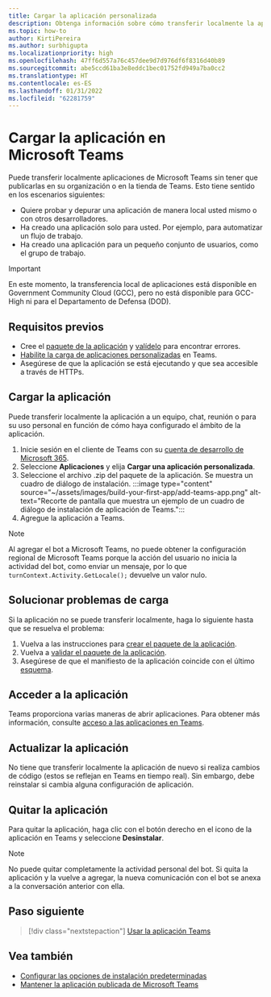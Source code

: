 ```yaml
---
title: Cargar la aplicación personalizada
description: Obtenga información sobre cómo transferir localmente la aplicación en Microsoft Teams. La transferencia local es común al probar y depurar una aplicación durante el desarrollo.
ms.topic: how-to
author: KirtiPereira
ms.author: surbhigupta
ms.localizationpriority: high
ms.openlocfilehash: 47ff6d557a76c457dee9d7d976df6f8316d40b89
ms.sourcegitcommit: abe5ccd61ba3e8eddc1bec01752fd949a7ba0cc2
ms.translationtype: HT
ms.contentlocale: es-ES
ms.lasthandoff: 01/31/2022
ms.locfileid: "62281759"
---
```

# <a name="upload-your-app-in-microsoft-teams"></a>Cargar la aplicación en Microsoft Teams

Puede transferir localmente aplicaciones de Microsoft Teams sin tener que publicarlas en su organización o en la tienda de Teams. Esto tiene sentido en los escenarios siguientes:

* Quiere probar y depurar una aplicación de manera local usted mismo o con otros desarrolladores.
* Ha creado una aplicación solo para usted. Por ejemplo, para automatizar un flujo de trabajo.
* Ha creado una aplicación para un pequeño conjunto de usuarios, como el grupo de trabajo.

> [!IMPORTANT]
> En este momento, la transferencia local de aplicaciones está disponible en Government Community Cloud (GCC), pero no está disponible para GCC-High ni para el Departamento de Defensa (DOD).

## <a name="prerequisites"></a>Requisitos previos

* Cree el [paquete de la aplicación](~/concepts/build-and-test/apps-package.md) y [valídelo](https://dev.teams.microsoft.com/appvalidation.html) para encontrar errores.
* [Habilite la carga de aplicaciones personalizadas](~/concepts/build-and-test/prepare-your-o365-tenant.md#enable-custom-teams-apps-and-turn-on-custom-app-uploading) en Teams.
* Asegúrese de que la aplicación se está ejecutando y que sea accesible a través de HTTPs.

## <a name="upload-your-app"></a>Cargar la aplicación

Puede transferir localmente la aplicación a un equipo, chat, reunión o para su uso personal en función de cómo haya configurado el ámbito de la aplicación.

1. Inicie sesión en el cliente de Teams con su [cuenta de desarrollo de Microsoft 365](~/build-your-first-app/build-and-run.md#prerequisites).
1. Seleccione **Aplicaciones** y elija **Cargar una aplicación personalizada**.
1. Seleccione el archivo .zip del paquete de la aplicación. Se muestra un cuadro de diálogo de instalación.
:::image type="content" source="~/assets/images/build-your-first-app/add-teams-app.png" alt-text="Recorte de pantalla que muestra un ejemplo de un cuadro de diálogo de instalación de aplicación de Teams.":::
1. Agregue la aplicación a Teams.

> [!NOTE]
> Al agregar el bot a Microsoft Teams, no puede obtener la configuración regional de Microsoft Teams porque la acción del usuario no inicia la actividad del bot, como enviar un mensaje, por lo que `turnContext.Activity.GetLocale();` devuelve un valor nulo.

## <a name="troubleshoot-upload-issues"></a>Solucionar problemas de carga

Si la aplicación no se puede transferir localmente, haga lo siguiente hasta que se resuelva el problema:

1. Vuelva a las instrucciones para [crear el paquete de la aplicación](../../concepts/build-and-test/apps-package.md).
1. Vuelva a [validar el paquete de la aplicación](https://dev.teams.microsoft.com/appvalidation.html).
1. Asegúrese de que el manifiesto de la aplicación coincide con el último [esquema](../../resources/schema/manifest-schema.md).

## <a name="access-your-app"></a>Acceder a la aplicación

Teams proporciona varias maneras de abrir aplicaciones. Para obtener más información, consulte [acceso a las aplicaciones en Teams](https://support.microsoft.com/office/access-your-apps-in-teams-0758cb09-9e85-40e7-a974-51df7734646a).

## <a name="update-your-app"></a>Actualizar la aplicación

No tiene que transferir localmente la aplicación de nuevo si realiza cambios de código (estos se reflejan en Teams en tiempo real). Sin embargo, debe reinstalar si cambia alguna configuración de aplicación.

## <a name="remove-your-app"></a>Quitar la aplicación

Para quitar la aplicación, haga clic con el botón derecho en el icono de la aplicación en Teams y seleccione **Desinstalar**.

> [!NOTE]
> No puede quitar completamente la actividad personal del bot. Si quita la aplicación y la vuelve a agregar, la nueva comunicación con el bot se anexa a la conversación anterior con ella.

## <a name="next-step"></a>Paso siguiente

> [!div class="nextstepaction"]
> [Usar la aplicación Teams](https://support.microsoft.com/office/apps-and-services-cc1fba57-9900-4634-8306-2360a40c665b?ui=en-us&rs=en-us&ad=us)

## <a name="see-also"></a>Vea también

* [Configurar las opciones de instalación predeterminadas](~/concepts/deploy-and-publish/add-default-install-scope.md)
* [Mantener la aplicación publicada de Microsoft Teams](~/concepts/deploy-and-publish/appsource/post-publish/overview.md)
